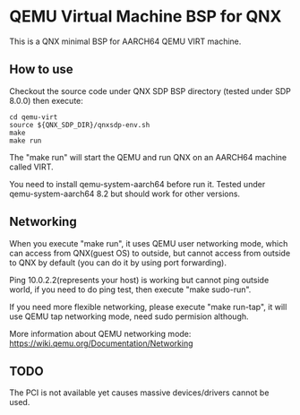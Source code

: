 # QEMU Virtual Machine BSP for QNX

This is a QNX minimal BSP for AARCH64 QEMU VIRT machine.

## How to use

Checkout the source code under QNX SDP BSP directory (tested under SDP 8.0.0) then execute:
```
cd qemu-virt
source ${QNX_SDP_DIR}/qnxsdp-env.sh
make
make run
```
The "make run" will start the QEMU and run QNX on an AARCH64 machine called VIRT.

You need to install qemu-system-aarch64 before run it. Tested under qemu-system-aarch64 8.2 but should work for other versions.

## Networking
When you execute "make run", it uses QEMU user networking mode, which can access from QNX(guest OS) to outside, but cannot access from outside to QNX by default (you can do it by using port forwarding).

Ping 10.0.2.2(represents your host) is working but cannot ping outside world, if you need to do ping test, then execute "make sudo-run".

If you need more flexible networking, please execute "make run-tap", it will use QEMU tap networking mode, need sudo permision although.

More information about QEMU networking mode: https://wiki.qemu.org/Documentation/Networking

## TODO
The PCI is not available yet causes massive devices/drivers cannot be used.
